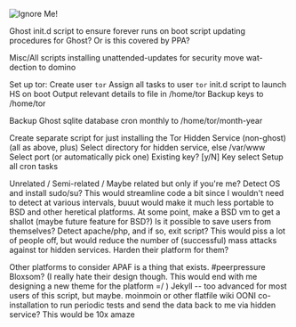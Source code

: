 ![Ignore Me!](http://i.imgur.com/1xV099o.jpg)


Ghost
    init.d script to ensure forever runs on boot
    script updating procedures for Ghost? Or is this covered by PPA?

Misc/All scripts
    installing unattended-updates for security
    move wat-dection to domino

Set up tor:
    Create user `tor`
    Assign all tasks to user `tor`
    init.d script to launch HS on boot
    Output relevant details to file in /home/tor
    Backup keys to /home/tor

Backup Ghost sqlite database
    cron monthly to /home/tor/month-year

Create separate script for just installing the Tor Hidden Service (non-ghost)
    (all as above, plus)
    Select directory for hidden service, else /var/www
    Select port (or automatically pick one)
    Existing key? [y/N]
        Key select
    Setup all cron tasks

Unrelated / Semi-related / Maybe related but only if you're me?
    Detect OS and install sudo/su? This would streamline code a bit since I wouldn't need to detect at various intervals, buuut would make it much less portable to BSD and other heretical platforms.
    At some point, make a BSD vm to get a shallot (maybe future feature for BSD?)
    Is it possible to save users from themselves?
    Detect apache/php, and if so, exit script? This would piss a lot of people off, but would reduce the number of (successful) mass attacks against tor hidden services.
    Harden their platform for them?


Other platforms to consider
    APAF is a thing that exists. #peerpressure
    Bloxsom? (I really hate their design though. This would end with me designing a new theme for the platform =/ )
    Jekyll -- too advanced for most users of this script, but maybe.
    moinmoin or other flatfile wiki
    OONI co-installation to run periodic tests and send the data back to me via hidden service? This would be 10x amaze
